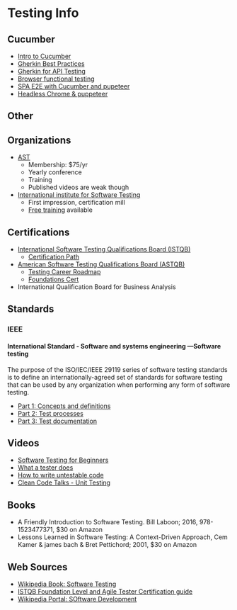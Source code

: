 # Testing Info

## Cucumber

- [Intro to Cucumber](https://www.youtube.com/watch?v=lC0jzd8sGIA)
- [Gherkin Best Practices](https://www.youtube.com/watch?v=nrggIRWK6qo)
- [Gherkin for API Testing](https://www.youtube.com/watch?v=Ktrm2rmttm0)
- [Browser functional testing](https://www.youtube.com/watch?v=SYxNQdUOVMw)
- [SPA E2E with Cucumber and pupeteer](https://www.youtube.com/watch?v=Wapb_LIS45E)
- [Headless Chrome & puppeteer](https://youtu.be/7-XnEMrQnn4?t=993)


## Other



## Organizations

*   [AST](https://www.associationforsoftwaretesting.org/)
    *   Membership: $75/yr
    *   Yearly conference
    *   Training
    *   Published videos are weak though
*   [International institute for Software Testing](https://testinginstitute.com/)
    *   First impression, certification mill
    *   [Free training](https://testinginstitute.com/Free-Software-Testing-Training-Recorded-Webinars.php) available

## Certifications

*   [International Software Testing Qualifications Board (ISTQB)](https://www.istqb.org/)
    *   [Certification Path](https://www.istqb.org/certification-path-root.html)
*   [American Software Testing Qualifications Board (ASTQB)](https://www.astqb.org/)
    *   [Testing Career Roadmap](https://www.astqb.org/road-map/)
    *   [Foundations Cert](https://www.astqb.org/istqb-foundation-level/)
*   International Qualification Board for Business Analysis


## Standards

### IEEE

#### International Standard - Software and systems engineering —Software testing

The purpose of the ISO/IEC/IEEE 29119 series of software testing standards is to define an internationally-agreed set of standards for software testing that can be used by any organization when performing any form of software testing.

*   [Part 1: Concepts and definitions](http://standards.ieee.org/findstds/standard/29119-1-2013.html)
*   [Part 2: Test processes](http://standards.ieee.org/findstds/standard/29119-2-2013.html)
*   [Part 3: Test documentation](http://standards.ieee.org/findstds/standard/29119-3-2013.html)


## Videos

*   [Software Testing for Beginners](https://www.youtube.com/watch?v=goaZTAzsLMk)
*   [What a tester does](https://www.youtube.com/watch?v=Gdh1EvOkULA)
*   [How to write untestable code](http://misko.hevery.com/2008/07/24/how-to-write-3v1l-untestable-code/)
*   [Clean Code Talks - Unit Testing](https://www.youtube.com/watch?v=wEhu57pih5w)

## Books

*   A Friendly Introduction to Software Testing. Bill Laboon; 2016, 978-1523477371, $30 on Amazon
*   Lessons Learned in Software Testing: A Context-Driven Approach, Cem Kamer & james bach & Bret Pettichord; 2001, $30 on Amazon

## Web Sources

*   [Wikipedia Book: Software Testing](https://en.wikipedia.org/wiki/Book:Software_testing)
*   [ISTQB Foundation Level and Agile Tester Certification guide](http://tryqa.com/)
*   [Wikipedia Portal: SOftware Development](https://en.wikipedia.org/wiki/Software_development)
